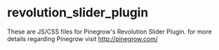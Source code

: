 # revolution_slider_plugin

These are JS/CSS files for Pinegrow's Revolution Slider Plugin. for more details regarding Pinegrow visit http://pinegrow.com/
